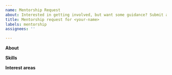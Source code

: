```yaml
---
name: Mentorship Request
about: Interested in getting involved, but want some guidance? Submit a mentorship request!
title: Mentorship request for <your-name>
labels: mentorship
assignees: ''

---
```


<!--
If you're new to the project, welcome!

In addition to filling out this mentorship request, consider joining the
#in-toto channel on the CNCF slack workspace and introducing yourself!
Link to sign up: https://slack.cncf.io/

-->

**About**
<!--Tell us a bit about yourself! How did you find the project?-->


**Skills**
<!--
Tell us a bit about your background: what skills you have, relevant prior
experience, etc. Don't copy-paste your entire resume -- this is not an
interview! We just need enough to get the ball rolling.
-->


**Interest areas**
<!--Are there any particular parts of the project you would like to contribute 
to?-->

